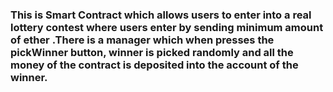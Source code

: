 ### This is Smart Contract which allows users to enter into a real lottery contest where users enter by sending minimum amount of ether .There is  a manager which when presses the pickWinner button, winner is picked randomly and  all the money of the contract is deposited into the account of the winner.

